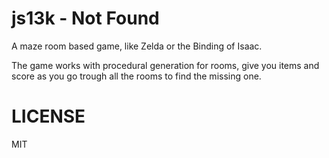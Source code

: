 # js13k - Not Found
A maze room based game, like Zelda or the Binding of Isaac.

The game works with procedural generation for rooms, give you items and score as you go trough all the rooms to find the missing one.

# LICENSE
MIT
